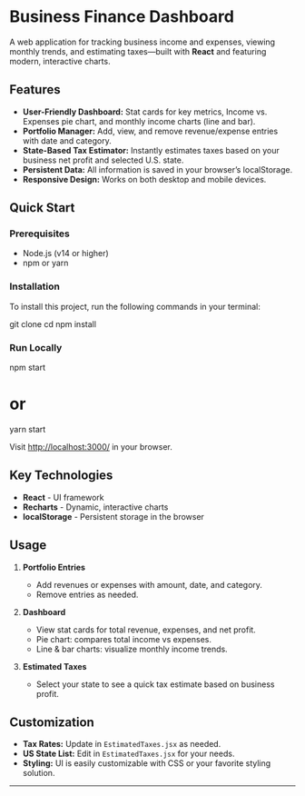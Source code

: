 # Business Finance Dashboard

A web application for tracking business income and expenses, viewing monthly trends, and estimating taxes—built with **React** and featuring modern, interactive charts.

## Features

- **User-Friendly Dashboard:** Stat cards for key metrics, Income vs. Expenses pie chart, and monthly income charts (line and bar).
- **Portfolio Manager:** Add, view, and remove revenue/expense entries with date and category.
- **State-Based Tax Estimator:** Instantly estimates taxes based on your business net profit and selected U.S. state.
- **Persistent Data:** All information is saved in your browser’s localStorage.
- **Responsive Design:** Works on both desktop and mobile devices.

## Quick Start

### Prerequisites

- Node.js (v14 or higher)
- npm or yarn

### Installation

To install this project, run the following commands in your terminal:

git clone <your-repo-url>
cd <project-folder>
npm install

### Run Locally

npm start
# or
yarn start

Visit [http://localhost:3000/](http://localhost:3000/) in your browser.

## Key Technologies

- **React** - UI framework
- **Recharts** - Dynamic, interactive charts
- **localStorage** - Persistent storage in the browser

## Usage

1. **Portfolio Entries**
   - Add revenues or expenses with amount, date, and category.
   - Remove entries as needed.

2. **Dashboard**
   - View stat cards for total revenue, expenses, and net profit.
   - Pie chart: compares total income vs expenses.
   - Line & bar charts: visualize monthly income trends.

3. **Estimated Taxes**
   - Select your state to see a quick tax estimate based on business profit.

## Customization

- **Tax Rates:** Update in `EstimatedTaxes.jsx` as needed.
- **US State List:** Edit in `EstimatedTaxes.jsx` for your needs.
- **Styling:** UI is easily customizable with CSS or your favorite styling solution.

---
